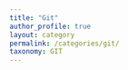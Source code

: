 ```yaml
---
title: "Git"
author_profile: true
layout: category
permalink: /categories/git/
taxonomy: GIT
---
```

